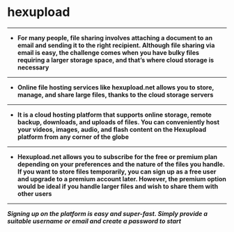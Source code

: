 # hexupload

___

+  **For many people, file sharing involves attaching a document to an email and sending it to the right recipient. Although file sharing via email is easy, the challenge comes when you have bulky files requiring a larger storage space, and that’s where cloud storage is necessary**
 
___

+  **Online file hosting services like hexupload.net allows you to store, manage, and share large files, thanks to the cloud storage servers**

___

+  **It is a cloud hosting platform that supports online storage, remote backup, downloads, and uploads of files. You can conveniently host your videos, images, audio, and flash content on the Hexupload platform from any corner of the globe**

___

+  **Hexupload.net allows you to subscribe for the free or premium plan depending on your preferences and the nature of the files you handle. If you want to store files temporarily, you can sign up as a free user and upgrade to a premium account later. However, the premium option would be ideal if you handle larger files and wish to share them with other users**

___

***Signing up on the platform is easy and super-fast. Simply provide a suitable username or email and create a password to start***

